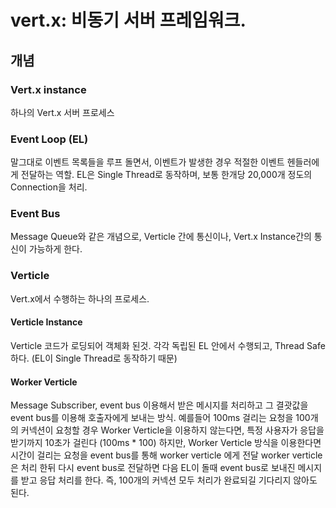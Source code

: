 # vert.x: 비동기 서버 프레임워크.

## 개념

### Vert.x instance

하나의 Vert.x 서버 프로세스

### Event Loop \(EL\)

말그대로 이벤트 목록들을 루프 돌면서, 이벤트가 발생한 경우 적절한 이벤트 헨들러에게 전달하는 역할. EL은 Single Thread로 동작하며, 보통 한개당 20,000개 정도의 Connection을 처리.

### Event Bus

Message Queue와 같은 개념으로, Verticle 간에 통신이나, Vert.x Instance간의 통신이 가능하게 한다.

### Verticle

Vert.x에서 수행하는 하나의 프로세스.

#### Verticle Instance

Verticle 코드가 로딩되어 객체화 된것. 각각 독립된 EL 안에서 수행되고, Thread Safe 하다. \(EL이 Single Thread로 동작하기 때문\)

#### Worker Verticle

Message Subscriber, event bus 이용해서 받은 메시지를 처리하고 그 결괏값을 event bus를 이용해 호출자에게 보내는 방식. 예를들어 100ms 걸리는 요청을 100개의 커넥션이 요청할 경우 Worker Verticle을 이용하지 않는다면, 특정 사용자가 응답을 받기까지 10초가 걸린다 \(100ms \* 100\) 하지만, Worker Verticle 방식을 이용한다면 시간이 걸리는 요청을 event bus를 통해 worker verticle 에게 전달 worker verticle은 처리 한뒤 다시 event bus로 전달하면 다음 EL이 돌때 event bus로 보내진 메시지를 받고 응답 처리를 한다. 즉, 100개의 커넥션 모두 처리가 완료되길 기다리지 않아도 된다.

